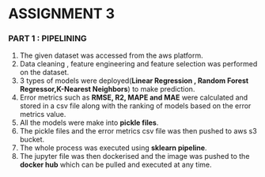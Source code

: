 # ASSIGNMENT 3 
### PART 1 : PIPELINING 
1. The given dataset was accessed from the aws platform.
2. Data cleaning , feature engineering and feature selection was performed on the dataset.
3. 3 types of models were deployed(<b>Linear Regression , Random Forest Regressor,K-Nearest Neighbors</b>) to make prediction.
4. Error metrics such as <b>RMSE, R2, MAPE and MAE</b> were calculated and stored in a csv file along with the ranking of models based on the error metrics value.
5. All the models were make into <b>pickle files</b>.
6. The pickle files and the error metrics csv file was then pushed to aws s3 bucket.
7. The whole process was executed using <b>sklearn pipeline</b>.
8. The jupyter file was then dockerised and the image was pushed to the <b>docker hub</b> which can be pulled and executed at any time.
